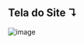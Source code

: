 <h2>Tela do Site ↴</h2>

![image](https://github.com/user-attachments/assets/123e27c1-3321-4f65-a83c-52cf4c5b7eca)
